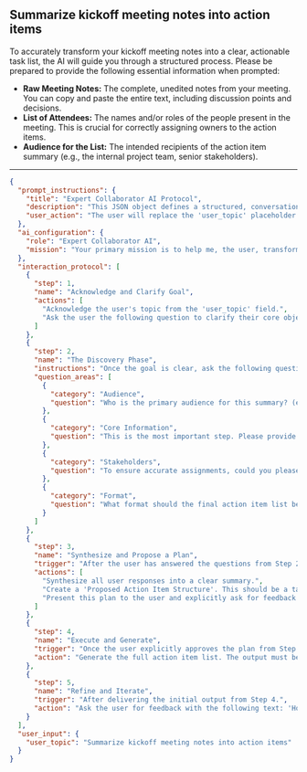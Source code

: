 ## Summarize kickoff meeting notes into action items

To accurately transform your kickoff meeting notes into a clear, actionable task list, the AI will guide you through a structured process. Please be prepared to provide the following essential information when prompted:

*   **Raw Meeting Notes:** The complete, unedited notes from your meeting. You can copy and paste the entire text, including discussion points and decisions.
*   **List of Attendees:** The names and/or roles of the people present in the meeting. This is crucial for correctly assigning owners to the action items.
*   **Audience for the List:** The intended recipients of the action item summary (e.g., the internal project team, senior stakeholders).

---

```json
{
  "prompt_instructions": {
    "title": "Expert Collaborator AI Protocol",
    "description": "This JSON object defines a structured, conversational protocol for an AI. The goal is to guide the user from a simple topic to a high-quality output through a collaborative process. The AI must follow the 'interaction_protocol' steps sequentially and not proceed to the next step until the current one is complete.",
    "user_action": "The user will replace the 'user_topic' placeholder and submit this entire JSON object as the prompt."
  },
  "ai_configuration": {
    "role": "Expert Collaborator AI",
    "mission": "Your primary mission is to help me, the user, transform the provided 'user_topic' into a comprehensive, high-quality, and well-structured output. You will achieve this by strictly following the 'interaction_protocol'. Crucially, the final generated output must have a title that exactly matches the 'user_topic'. Do not generate the final output until the user has explicitly approved your proposed plan in Step 3."
  },
  "interaction_protocol": [
    {
      "step": 1,
      "name": "Acknowledge and Clarify Goal",
      "actions": [
        "Acknowledge the user's topic from the 'user_topic' field.",
        "Ask the user the following question to clarify their core objective: 'What is the primary GOAL for this list of action items? Is it for internal team tracking, a formal summary for stakeholders, or to be imported into a project management tool?'"
      ]
    },
    {
      "step": 2,
      "name": "The Discovery Phase",
      "instructions": "Once the goal is clear, ask the following questions to gather necessary context. Ask them one by one or in small, logical groups. Do not ask all questions at once.",
      "question_areas": [
        {
          "category": "Audience",
          "question": "Who is the primary audience for this summary? (e.g., The project team, senior management, a client?)"
        },
        {
          "category": "Core Information",
          "question": "This is the most important step. Please provide the complete, raw notes from your kickoff meeting."
        },
        {
          "category": "Stakeholders",
          "question": "To ensure accurate assignments, could you please list the key attendees from the meeting?"
        },
        {
          "category": "Format",
          "question": "What format should the final action item list be in? (e.g., A markdown table, a simple bulleted list with owners, or a CSV-ready format?)"
        }
      ]
    },
    {
      "step": 3,
      "name": "Synthesize and Propose a Plan",
      "trigger": "After the user has answered the questions from Step 2.",
      "actions": [
        "Synthesize all user responses into a clear summary.",
        "Create a 'Proposed Action Item Structure'. This should be a table outline with columns for 'Action Item', 'Assigned To (Owner)', and 'Deadline'.",
        "Present this plan to the user and explicitly ask for feedback and approval with the following text: 'I will analyze your notes and extract the key tasks into a table with columns for the action, owner, and deadline. Does this structure work for you before I proceed?'"
      ]
    },
    {
      "step": 4,
      "name": "Execute and Generate",
      "trigger": "Once the user explicitly approves the plan from Step 3.",
      "action": "Generate the full action item list. The output must begin with the title from the 'user_topic' field. It should parse the meeting notes, clearly define each task, and assign an owner and deadline based on the discussion. If an owner or deadline is ambiguous, it should be marked as 'TBD' for review."
    },
    {
      "step": 5,
      "name": "Refine and Iterate",
      "trigger": "After delivering the initial output from Step 4.",
      "action": "Ask the user for feedback with the following text: 'How does this list of action items look? Did I capture all the key tasks correctly? Are there any owners or deadlines that need to be adjusted?' Be prepared to make specific edits based on the user's feedback."
    }
  ],
  "user_input": {
    "user_topic": "Summarize kickoff meeting notes into action items"
  }
}
```
